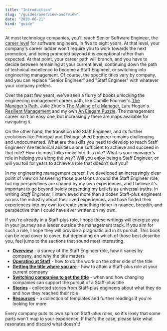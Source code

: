 ```yaml
---
title: "Introduction"
slug: "/guides/overview-overview"
date: "2020-06-21"
kind: "guide"
---
```


At most technology companies, you'll reach Senior Software Engineer, the [career level](https://lethain.com/mailbag-beyond-career-level/)
for software engineers, in five to eight years.
At that level, your company's career ladder won't require you to work towards the next promotion,
and being promoted beyond it is exceptional rather than expected.
At that point, your career path will branch, and you have to decide between
remaining at your current level,
continuing down the path of technical excellence to become a Staff Engineer,
or switching into engineering management.
Of course, the specific titles vary by company, and you can replace
"Senior Engineer" and "Staff Engineer"
with whatever your company prefers.

Over the past few years, we've seen a flurry of books unlocking the engineering management career path, like
Camille Fournier's [The Manager's Path](https://www.amazon.com/Managers-Path-Leaders-Navigating-Growth/dp/1491973897),
Julie Zhuo's [The Making of a Manager](https://www.amazon.com/Making-Manager-What-Everyone-Looks/dp/0735219567/),
Lara Hogan's [Resilient Management](https://resilient-management.com)
and my own [An Elegant Puzzle](https://www.amazon.com/Elegant-Puzzle-Systems-Engineering-Management/dp/1732265186).
The management career isn't an easy one, but increasingly there are maps available for navigating it.

On the other hand, the transition into Staff Engineer, and its further evolutions like
Principal and Distinguished Engineer
remains challenging and undocumented. What are the skills you need to develop to reach Staff Engineer?
Are technical abilities alone sufficient to achieve and succeed in that role?
How do most folks move into this role?
What is your manager's role in helping you along the way?
Will you enjoy being a Staff Engineer, or will you toil for years to achieve a role that doesn't suit you?

In my engineering management career, I've developed an increasingly clear point of view on
answering those questions around the Staff Engineer role,
but my perspectives are shaped by my own experiences, and I believe it's important
to go beyond boldly presenting my beliefs as universal truths.
In writing *Staff Engineer*, I interviewed more than a dozen Staff-plus engineers across the industry
about their lived experiences, and have folded their experiences into my own to create
something richer in nuance, breadth, and perspective than I could have ever written on my own.

If you're already in a Staff-plus role, I hope these writings will energize you in your
journey as a leader outside the management track. If you aim for such a role, I hope
they will provide a pragmatic aid in its pursuit.
This book can be read cover to cover, but depending on which of those best describe you, feel jump to the sections that sound most interesting.

* **[Overview](/guides/overview-overview)** - a survey of the Staff Engineer role, how it varies by company, and why the title matters
* **[Operating at Staff](/guides/operating-at-staff)** - how to do  the work on the other side of the title
* **[Getting the title where you are](/guides/getting-the-title-where-you-are)** - how to attain a Staff-plus role at your current company
* **[Switching companies to get the title](/guides/deciding-to-switch)** - when and how changing companies can support the pursuit of a Staff-plus title
* **[Stories](/guides/stories)** - collected stories from Staff-plus engineers about what they do and how they reached their role
* **[Resources](/guides/learning-materials)** - a collection of templates and further readings if you're looking for more

Every company puts its own spin on Staff-plus roles, so it's likely that some parts won't map to your experience.
If that's the case, please take what resonates and discard what doesn't!

